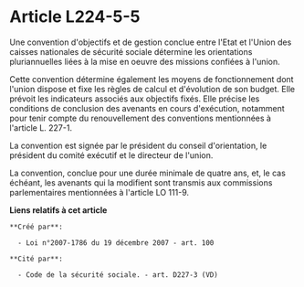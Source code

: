 # Article L224-5-5

Une convention d'objectifs et de gestion conclue entre l'Etat et l'Union des caisses nationales de sécurité sociale détermine
les orientations pluriannuelles liées à la mise en oeuvre des missions confiées à l'union.

Cette convention détermine également les moyens de fonctionnement dont l'union dispose et fixe les règles de calcul et
d'évolution de son budget. Elle prévoit les indicateurs associés aux objectifs fixés. Elle précise les conditions de
conclusion des avenants en cours d'exécution, notamment pour tenir compte du renouvellement des conventions mentionnées à
l'article L. 227-1.

La convention est signée par le président du conseil d'orientation, le président du comité exécutif et le directeur de
l'union.

La convention, conclue pour une durée minimale de quatre ans, et, le cas échéant, les avenants qui la modifient sont transmis
aux commissions parlementaires mentionnées à l'article LO 111-9.

**Liens relatifs à cet article**

	**Créé par**:

	  - Loi n°2007-1786 du 19 décembre 2007 - art. 100

	**Cité par**:

	  - Code de la sécurité sociale. - art. D227-3 (VD)
